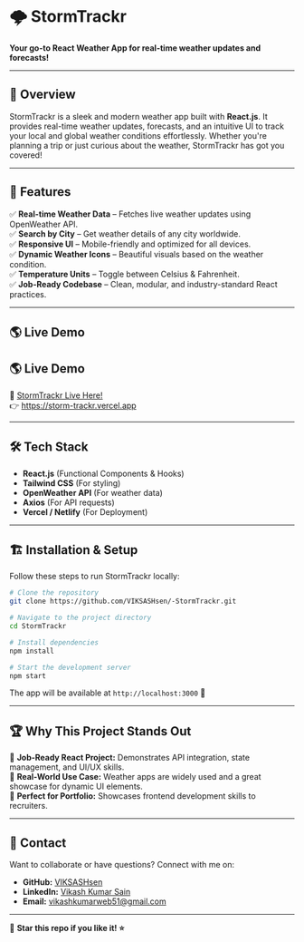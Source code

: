 # 🌩️ StormTrackr

**Your go-to React Weather App for real-time weather updates and forecasts!**

---

## 🚀 Overview

StormTrackr is a sleek and modern weather app built with **React.js**. It provides real-time weather updates, forecasts, and an intuitive UI to track your local and global weather conditions effortlessly. Whether you're planning a trip or just curious about the weather, StormTrackr has got you covered!

---

## 🎯 Features

✅ **Real-time Weather Data** – Fetches live weather updates using OpenWeather API.  
✅ **Search by City** – Get weather details of any city worldwide.  
✅ **Responsive UI** – Mobile-friendly and optimized for all devices.  
✅ **Dynamic Weather Icons** – Beautiful visuals based on the weather condition.  
✅ **Temperature Units** – Toggle between Celsius & Fahrenheit.  
✅ **Job-Ready Codebase** – Clean, modular, and industry-standard React practices.  

---

## 🌎 Live Demo
## 🌎 Live Demo  
🔗 [StormTrackr Live Here!](https://storm-trackr.vercel.app)  
👉 https://storm-trackr.vercel.app


---

## 🛠️ Tech Stack

- **React.js** (Functional Components & Hooks)  
- **Tailwind CSS** (For styling)  
- **OpenWeather API** (For weather data)  
- **Axios** (For API requests)  
- **Vercel / Netlify** (For Deployment)  

---

## 🏗️ Installation & Setup

Follow these steps to run StormTrackr locally:

```bash
# Clone the repository
git clone https://github.com/VIKSASHsen/-StormTrackr.git

# Navigate to the project directory
cd StormTrackr

# Install dependencies
npm install

# Start the development server
npm start
```

The app will be available at `http://localhost:3000` 🚀

---

## 🏆 Why This Project Stands Out

🚀 **Job-Ready React Project:** Demonstrates API integration, state management, and UI/UX skills.  
📌 **Real-World Use Case:** Weather apps are widely used and a great showcase for dynamic UI elements.  
💼 **Perfect for Portfolio:** Showcases frontend development skills to recruiters.  

---

## 📩 Contact

Want to collaborate or have questions? Connect with me on:

- **GitHub:** [VIKSASHsen](https://github.com/VIKSASHsen)  
- **LinkedIn:** [Vikash Kumar Sain](https://www.linkedin.com/in/vikash-kumar-sain-0b11b6293)  
- **Email:** vikashkumarweb51@gmail.com  

---

🚀 **Star this repo if you like it! ⭐**

